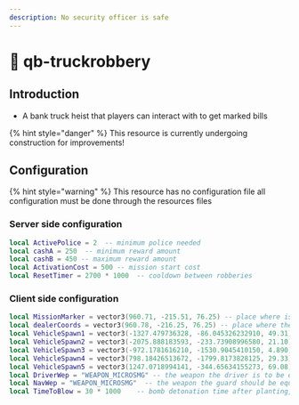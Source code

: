```yaml
---
description: No security officer is safe
---
```


# 🔫 qb-truckrobbery

## Introduction

* A bank truck heist that players can interact with to get marked bills

{% hint style="danger" %}
This resource is currently undergoing construction for improvements!


## Configuration

{% hint style="warning" %}
This resource has no configuration file all configuration must be done through the resources files


### Server side configuration

```lua
local ActivePolice = 2  -- minimum police needed
local cashA = 250  -- minimum reward amount
local cashB = 450 -- maximum reward amount
local ActivationCost = 500 -- mission start cost
local ResetTimer = 2700 * 1000  -- cooldown between robberies
```

### Client side configuration

```lua
local MissionMarker = vector3(960.71, -215.51, 76.25) -- place where is the marker with the mission
local dealerCoords = vector3(960.78, -216.25, 76.25) -- place where the NPC dealer stands
local VehicleSpawn1 = vector3(-1327.479736328, -86.045326232910, 49.31)  -- random vehicle spawn points
local VehicleSpawn2 = vector3(-2075.888183593, -233.73908996580, 21.10)
local VehicleSpawn3 = vector3(-972.1781616210, -1530.9045410150, 4.890)
local VehicleSpawn4 = vector3(798.18426513672, -1799.8173828125, 29.33)
local VehicleSpawn5 = vector3(1247.0718994141, -344.65634155273, 69.08)
local DriverWep = "WEAPON_MICROSMG" -- the weapon the driver is to be equipped with
local NavWep = "WEAPON_MICROSMG"  -- the weapon the guard should be equipped with
local TimeToBlow = 30 * 1000 	-- bomb detonation time after planting, default 20 seconds
```
